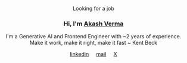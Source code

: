 <div align="center">
  <br>Looking for a job</br>

  ### Hi, I'm [Akash Verma](https://aakashvaa.vercel.app/)

I'm a Generative AI and Frontend Engineer with ~2 years of experience.
Make it work, make it right, make it fast ~ Kent Beck
</div>

<div align="center">
  <a href="www.linkedin.com/in/aakashvaa" target="_blank">linkedin</a>&nbsp;&nbsp;&nbsp;&nbsp;
  <a href="mailto:ahmvaad@gmail.com?subject=Hello%20Akash,%20From%20Github">mail</a>&nbsp;&nbsp;&nbsp;&nbsp;
  <a href="https://x.com/aakashvaa" target="_blank">X</a>
</div>


